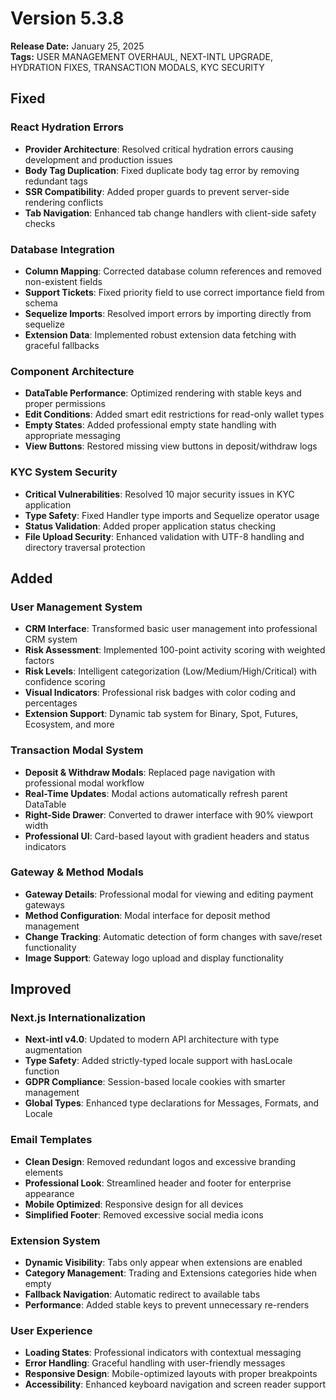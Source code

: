 # Version 5.3.8

**Release Date:** January 25, 2025  
**Tags:** USER MANAGEMENT OVERHAUL, NEXT-INTL UPGRADE, HYDRATION FIXES, TRANSACTION MODALS, KYC SECURITY

## Fixed

### React Hydration Errors
- **Provider Architecture**: Resolved critical hydration errors causing development and production issues
- **Body Tag Duplication**: Fixed duplicate body tag error by removing redundant tags
- **SSR Compatibility**: Added proper guards to prevent server-side rendering conflicts
- **Tab Navigation**: Enhanced tab change handlers with client-side safety checks

### Database Integration
- **Column Mapping**: Corrected database column references and removed non-existent fields
- **Support Tickets**: Fixed priority field to use correct importance field from schema
- **Sequelize Imports**: Resolved import errors by importing directly from sequelize
- **Extension Data**: Implemented robust extension data fetching with graceful fallbacks

### Component Architecture
- **DataTable Performance**: Optimized rendering with stable keys and proper permissions
- **Edit Conditions**: Added smart edit restrictions for read-only wallet types
- **Empty States**: Added professional empty state handling with appropriate messaging
- **View Buttons**: Restored missing view buttons in deposit/withdraw logs

### KYC System Security
- **Critical Vulnerabilities**: Resolved 10 major security issues in KYC application
- **Type Safety**: Fixed Handler type imports and Sequelize operator usage
- **Status Validation**: Added proper application status checking
- **File Upload Security**: Enhanced validation with UTF-8 handling and directory traversal protection

## Added

### User Management System
- **CRM Interface**: Transformed basic user management into professional CRM system
- **Risk Assessment**: Implemented 100-point activity scoring with weighted factors
- **Risk Levels**: Intelligent categorization (Low/Medium/High/Critical) with confidence scoring
- **Visual Indicators**: Professional risk badges with color coding and percentages
- **Extension Support**: Dynamic tab system for Binary, Spot, Futures, Ecosystem, and more

### Transaction Modal System
- **Deposit & Withdraw Modals**: Replaced page navigation with professional modal workflow
- **Real-Time Updates**: Modal actions automatically refresh parent DataTable
- **Right-Side Drawer**: Converted to drawer interface with 90% viewport width
- **Professional UI**: Card-based layout with gradient headers and status indicators

### Gateway & Method Modals
- **Gateway Details**: Professional modal for viewing and editing payment gateways
- **Method Configuration**: Modal interface for deposit method management
- **Change Tracking**: Automatic detection of form changes with save/reset functionality
- **Image Support**: Gateway logo upload and display functionality

## Improved

### Next.js Internationalization
- **Next-intl v4.0**: Updated to modern API architecture with type augmentation
- **Type Safety**: Added strictly-typed locale support with hasLocale function
- **GDPR Compliance**: Session-based locale cookies with smarter management
- **Global Types**: Enhanced type declarations for Messages, Formats, and Locale

### Email Templates
- **Clean Design**: Removed redundant logos and excessive branding elements
- **Professional Look**: Streamlined header and footer for enterprise appearance
- **Mobile Optimized**: Responsive design for all devices
- **Simplified Footer**: Removed excessive social media icons

### Extension System
- **Dynamic Visibility**: Tabs only appear when extensions are enabled
- **Category Management**: Trading and Extensions categories hide when empty
- **Fallback Navigation**: Automatic redirect to available tabs
- **Performance**: Added stable keys to prevent unnecessary re-renders

### User Experience
- **Loading States**: Professional indicators with contextual messaging
- **Error Handling**: Graceful handling with user-friendly messages
- **Responsive Design**: Mobile-optimized layouts with proper breakpoints
- **Accessibility**: Enhanced keyboard navigation and screen reader support
